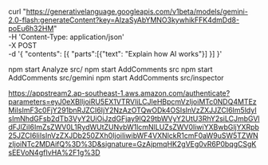 curl "https://generativelanguage.googleapis.com/v1beta/models/gemini-2.0-flash:generateContent?key=AIzaSyAbYMNO3kywhikFFK4dmDd8-poEu6h32HM" \
-H 'Content-Type: application/json' \
-X POST \
-d '{
"contents": [{
"parts":[{"text": "Explain how AI works"}]
}]
}'

npm start Analyze src/
npm start AddComments src
npm start AddComments src/gemini
npm start AddComments src/inspector

https://appstream2.ap-southeast-1.aws.amazon.com/authenticate?parameters=eyJ0eXBlIjoiRU5EX1VTRVIiLCJleHBpcmVzIjoiMTc0NDQ4MTEzMiIsImF3c0FjY291bnRJZCI6IjY2NzAzOTQwODk4OSIsInVzZXJJZCI6Im5ldyIsImNhdGFsb2dTb3VyY2UiOiJzdGFjay9lQ29tbWVyY2UtU3RhY2siLCJmbGVldFJlZiI6ImZsZWV0L1RydWUtZUNvbW1lcmNlLUZsZWV0IiwiYXBwbGljYXRpb25JZCI6IiIsInVzZXJDb250ZXh0IjoiIiwibWF4VXNlckR1cmF0aW9uSW5TZWNzIjoiNTc2MDAifQ%3D%3D&signature=GzAjpmqHK2gVEg0vR6P0bqgCSgKsEEVoN4gfIvHA%2F1g%3D